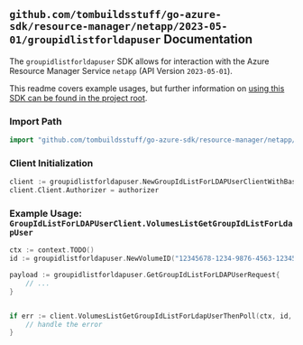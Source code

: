
## `github.com/tombuildsstuff/go-azure-sdk/resource-manager/netapp/2023-05-01/groupidlistforldapuser` Documentation

The `groupidlistforldapuser` SDK allows for interaction with the Azure Resource Manager Service `netapp` (API Version `2023-05-01`).

This readme covers example usages, but further information on [using this SDK can be found in the project root](https://github.com/tombuildsstuff/go-azure-sdk/tree/main/docs).

### Import Path

```go
import "github.com/tombuildsstuff/go-azure-sdk/resource-manager/netapp/2023-05-01/groupidlistforldapuser"
```


### Client Initialization

```go
client := groupidlistforldapuser.NewGroupIdListForLDAPUserClientWithBaseURI("https://management.azure.com")
client.Client.Authorizer = authorizer
```


### Example Usage: `GroupIdListForLDAPUserClient.VolumesListGetGroupIdListForLdapUser`

```go
ctx := context.TODO()
id := groupidlistforldapuser.NewVolumeID("12345678-1234-9876-4563-123456789012", "example-resource-group", "netAppAccountValue", "capacityPoolValue", "volumeValue")

payload := groupidlistforldapuser.GetGroupIdListForLDAPUserRequest{
	// ...
}


if err := client.VolumesListGetGroupIdListForLdapUserThenPoll(ctx, id, payload); err != nil {
	// handle the error
}
```
